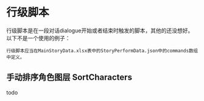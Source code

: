 # 行级脚本

行级脚本是在一段对话dialogue开始或者结束时触发的脚本，其他的还没想好。
以下不是一个使用的例子：
```text
行级脚本应当在MainStoryData.xlsx表中的StoryPerformData.json中的commands数组中定义。
```

## 手动排序角色图层 SortCharacters

todo